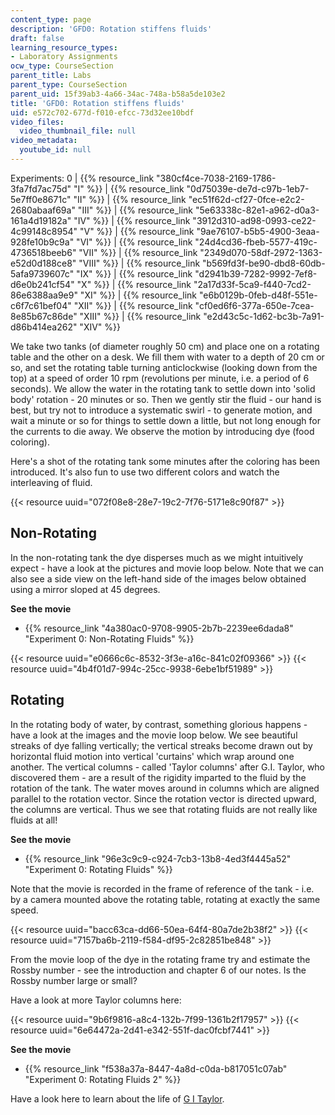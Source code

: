 ```yaml
---
content_type: page
description: 'GFD0: Rotation stiffens fluids'
draft: false
learning_resource_types:
- Laboratory Assignments
ocw_type: CourseSection
parent_title: Labs
parent_type: CourseSection
parent_uid: 15f39ab3-4a66-34ac-748a-b58a5de103e2
title: 'GFD0: Rotation stiffens fluids'
uid: e572c702-677d-f010-efcc-73d32ee10bdf
video_files:
  video_thumbnail_file: null
video_metadata:
  youtube_id: null
---
```

Experiments: 0 | {{% resource_link "380cf4ce-7038-2169-1786-3fa7fd7ac75d" "I" %}} | {{% resource_link "0d75039e-de7d-c97b-1eb7-5e7ff0e8671c" "II" %}} | {{% resource_link "ec51f62d-cf27-0fce-e2c2-2680abaaf69a" "III" %}} | {{% resource_link "5e63338c-82e1-a962-d0a3-161a4d19182a" "IV" %}} | {{% resource_link "3912d310-ad98-0993-ce22-4c99148c8954" "V" %}} | {{% resource_link "9ae76107-b5b5-4900-3eaa-928fe10b9c9a" "VI" %}} | {{% resource_link "24d4cd36-fbeb-5577-419c-4736518beeb6" "VII" %}} | {{% resource_link "2349d070-58df-2972-1363-e52d0d188ce8" "VIII" %}} | {{% resource_link "b569fd3f-be90-dbd8-60db-5afa9739607c" "IX" %}} | {{% resource_link "d2941b39-7282-9992-7ef8-d6e0b241cf54" "X" %}} | {{% resource_link "2a17d33f-5ca9-f440-7cd2-86e6388aa9e9" "XI" %}} | {{% resource_link "e6b0129b-0feb-d48f-551e-c6f7c61bef04" "XII" %}} | {{% resource_link "cf0ed6f6-377a-650e-7cea-8e85b67c86de" "XIII" %}} | {{% resource_link "e2d43c5c-1d62-bc3b-7a91-d86b414ea262" "XIV" %}}

We take two tanks (of diameter roughly 50 cm) and place one on a rotating table and the other on a desk. We fill them with water to a depth of 20 cm or so, and set the rotating table turning anticlockwise (looking down from the top) at a speed of order 10 rpm (revolutions per minute, i.e. a period of 6 seconds). We allow the water in the rotating tank to settle down into 'solid body' rotation - 20 minutes or so. Then we gently stir the fluid - our hand is best, but try not to introduce a systematic swirl - to generate motion, and wait a minute or so for things to settle down a little, but not long enough for the currents to die away. We observe the motion by introducing dye (food coloring).

Here's a shot of the rotating tank some minutes after the coloring has been introduced. It's also fun to use two different colors and watch the interleaving of fluid.

{{< resource uuid="072f08e8-28e7-19c2-7f76-5171e8c90f87" >}}

## Non-Rotating

In the non-rotating tank the dye disperses much as we might intuitively expect - have a look at the pictures and movie loop below. Note that we can also see a side view on the left-hand side of the images below obtained using a mirror sloped at 45 degrees.

**See the movie**

- {{% resource_link "4a380ac0-9708-9905-2b7b-2239ee6dada8" "Experiment 0: Non-Rotating Fluids" %}}

{{< resource uuid="e0666c6c-8532-3f3e-a16c-841c02f09366" >}}
{{< resource uuid="4b4f01d7-994c-25cc-9938-6ebe1bf51989" >}}

## Rotating

In the rotating body of water, by contrast, something glorious happens - have a look at the images and the movie loop below. We see beautiful streaks of dye falling vertically; the vertical streaks become drawn out by horizontal fluid motion into vertical 'curtains' which wrap around one another. The vertical columns - called 'Taylor columns' after G.I. Taylor, who discovered them - are a result of the rigidity imparted to the fluid by the rotation of the tank. The water moves around in columns which are aligned parallel to the rotation vector. Since the rotation vector is directed upward, the columns are vertical. Thus we see that rotating fluids are not really like fluids at all!

**See the movie**

- {{% resource_link "96e3c9c9-c924-7cb3-13b8-4ed3f4445a52" "Experiment 0: Rotating Fluids" %}}

Note that the movie is recorded in the frame of reference of the tank - i.e. by a camera mounted above the rotating table, rotating at exactly the same speed.

{{< resource uuid="bacc63ca-dd66-50ea-64f4-80a7de2b38f2" >}}
{{< resource uuid="7157ba6b-2119-f584-df95-2c82851be848" >}}

From the movie loop of the dye in the rotating frame try and estimate the Rossby number - see the introduction and chapter 6 of our notes. Is the Rossby number large or small?

Have a look at more Taylor columns here:

{{< resource uuid="9b6f9816-a8c4-132b-7f99-1361b2f17957" >}}
{{< resource uuid="6e64472a-2d41-e342-551f-dac0fcbf7441" >}}

**See the movie**

- {{% resource_link "f538a37a-8447-4a8d-c0da-b817051c07ab" "Experiment 0: Rotating Fluids 2" %}}

Have a look here to learn about the life of [G I Taylor](https://en.wikipedia.org/wiki/G._I._Taylor).